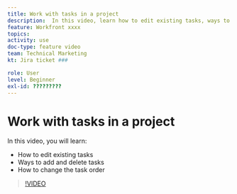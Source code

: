 ```yaml
---
title: Work with tasks in a project
description:  In this video, learn how to edit existing tasks, ways to add and delete tasks and how to change the task order.
feature: Workfront xxxx
topics: 
activity: use
doc-type: feature video
team: Technical Marketing
kt: Jira ticket ###

role: User
level: Beginner
exl-id: ?????????
---
```

# Work with tasks in a project

In this video, you will learn:

* How to edit existing tasks
* Ways to add and delete tasks
* How to change the task order

>[!VIDEO](https://video.tv.adobe.com/v/335088/?quality=12)